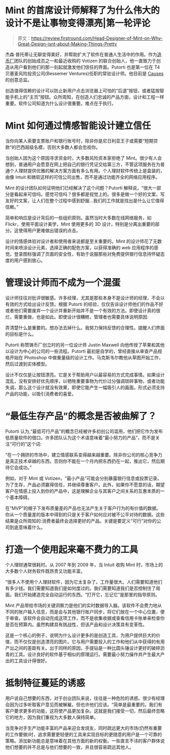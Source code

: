 # Mint 的首席设计师解释了为什么伟大的设计不是让事物变得漂亮|第一轮评论

> 原文：<https://review.firstround.com/Head-Designer-of-Mint-on-Why-Great-Design-isnt-about-Making-Things-Pretty>

杰森·普托蒂让无聊变得美好，并帮助扩大了软件在普通人生活中的作用。作为[造币厂](https://www.mint.com/ "null")团队的创始成员之一和最近收购的 Votizen 的联合创始人，他一直致力于创造从用户看到他们的那一刻起就激发他们信任的界面。Putorti 也是第一位在 T4 贝塞麦风险投资公司(Bessemer Ventures)任职的常驻设计师。他目前是 [Causes](https://www.causes.com/ "null") 的创意总监。

创造值得信赖的设计可以防止新用户点击浏览器上可怕的“后退”按钮，或者猛按智能手机上的“主页”按钮。众所周知，在创造人们忠诚的产品方面，设计和工程一样重要。软件公司知道为什么设计很重要。难点在于执行。

# Mint 如何通过情感智能设计建立信任

当你向某人索要支票账户和银行账号时，除非你是尼日利亚王子或需要“短期贷款”的巴西超级名模，否则大多数人都会忽视你。

当创始人因为这个原因寻求资金时，大多数风险资本家拒绝了 Mint。很少有人会想到，普通用户会愿意在网上把自己的银行凭证交给第三方，不管这项服务在为普通个人理财提供优雅的解决方案方面有多么有用。个人理财软件传统上是盒装的，由像 Intuit 和微软这样的可信公司出售，而不是通过功能齐全的网络应用程序。

Mint 的设计团队如何证明他们已经解决了这个问题？Putorti 解释说，“很大一部分是看起来可信吗。感觉可信吗？很多都是视觉上的。很多是做一个好的文案，写友好的文案，让人们在整个过程中感到舒服...我们的工作就是找出是什么让它值得信赖。”

简单和响应是设计背后的一些组织原则。虽然当时大多数在线网络服务，如 Flickr，使用平面设计美学，Mint 使用更多的 3D 设计，特别是分离出重要的部分。这使得用户更难做出错误的点击。

设计的情感体验对设计者和使用者来说都是至关重要的。Mint 的设计师花了无数时间来喷涂设计元素，选择正确的配色方案，以获得准确的 web 应用程序的感觉。登录图标强调了页面的安全性，有助于说服那些对免费提供银行信息持怀疑态度的用户感到放心。

# 管理设计师而不成为一个混蛋

设计师往往对批评很敏感。许多经理，尤其是那些本身不是设计师的经理，不会以有效的方式给出设计反馈。根据 Putorti 的经验，仅仅告诉设计师他们的作品不好或者他们需要废弃一个设计并重新开始并不是一个有效的方法。即使设计真的很烂，需要重做，也是如此。即使设计很糟糕，管理者也需要具体说明原因:

弄清楚什么是重要的。想办法去掉什么。我努力保持反馈的合理性。提醒人们界面的目标是什么。

Putorti 称赞铸币厂创立时的另一位设计师 Justin Maxwell 向他传授了苹果和其他以设计为中心的公司的一些流程。Putorti 最初是自学的，曾经直接从审查产品规格开始在 Photoshop 中做重量级的设计工作。马克斯韦尔教他从草图开始工作，然后过渡到实体模型。

设计不仅仅是让按钮漂亮。它是关于帮助用户以最容易的方式完成事情。如果设计混乱，没有安排好优先顺序，以牺牲重要事物为代价过分强调琐碎事物，或者功能失调，那么这个设计就没有效果，即使它能产生一幅吸引人的画面。形式必须支持产品的功能，以吸引消费者的喜爱。

# “最低生存产品”的概念是否被曲解了？

Putorti 认为,“最低可行产品”的概念已经被许多初创公司滥用，他们把它作为发布低质量软件的借口。许多团队认为这个术语意味着“最小努力的产品”，而不是关注“可行的”这个词:

“在一个拥挤的市场中，建立情感联系变得越来越重要。除非你公司的核心竞争力是真正技术卓越的东西，否则你不能在一个月内把东西扔在一起，推出它，然后期待它会成功。”

例如，对于 Mint 或 Votizen，“最小产品”可能会分别暴露银行信息或投票记录。为了生存，产品必须赢得信任，并继续尊重客户。此外，如果你不愿意的话，期望客户在情感上投入到你的产品中，这是理解企业与其客户之间关系的互惠本质的一个基本障碍。

在“MVP”的幌子下发布质量差的产品也无法产生关于客户行为的有价值的数据。你从一个质量差的版本中得到的只是关于客户如何应对被不公平对待的数据。这些结果是众所周知的:消费者最终会选择更好的产品。关键是要定义“可行”对你的公司到底意味着什么。

# 打造一个使用起来毫不费力的工具

个人理财通常很耗时。从 2007 年到 2009 年，当 Intuit 收购 Mint 时，市场上的大多数个人财务软件既昂贵又功能丰富。

“很多人不使用个人理财软件，因为它太复杂了。工作量很大。人们需要知道他们有多少钱。我们需要知道我们是如何度过的。我们需要知道我们是否控制住了局面。我们开始建造完全自动运行的东西。“打开它，忘记它”是那里的指导原则。

Mint 产品带给市场的关键洞察力是他们的实时数据导入器。该软件不会费力地从不同的账户输入信息，而是会与其他银行账户同步，将它们放在一个中心位置，便于审查。该软件会自动完成这项工作，而不是收集收据或查看信用卡账单来检查你是否在预算内。虽然构建具有挑战性，但该产品和设计决策具有变革性。

这是一个核心的例子，说明为什么设计更多的是创造工具，为用户提供巨大的价值，而不仅仅是创造漂亮的图片。它与用户需要投入的工作和他们从中获得的有用产出之间的差距有关。出于同样的原因，手提钻是一种比圆头锤设计更好的破碎沥青的工具。设计良好的软件基于相似的原理运行。需要最小努力操作并产生最大产出的工具设计得很好。

# 抵制特征蔓延的诱惑

用户说自己想要的东西，对于创业团队来说，往往是一种危险的诱惑。很少有经理会因为过多听取客户意见而被解雇。但也许他们应该。“简单是最重要的。我们有客户要求更多的功能，这将使产品更加复杂。这就是我们接受一切，然后最终忽略它的地方，因为我们重视为大多数人保持简单。

当竞争对手生产功能丰富的产品来迎合发烧友，同时疏远更大的市场(仍然有重要的工作要做)时，追求需要更轻便的工具来实现目标的更随意的用户是一个可靠的策略。添加新功能总是意味着在其他方面的新的权衡。一些直言不讳的客户群体说他们想要的并不总是与他们想要的一致，并且很容易疏远其他人。
